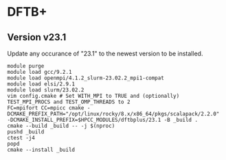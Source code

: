 # DFTB+


## Version v23.1

Update any occurance of "23.1" to the newest version to be installed.
```
module purge
module load gcc/9.2.1
module load openmpi/4.1.2_slurm-23.02.2_mpi1-compat
module load elsi/2.9.1
module load slurm/23.02.2
vim config.cmake # Set WITH_MPI to TRUE and (optionally) TEST_MPI_PROCS and TEST_OMP_THREADS to 2
FC=mpifort CC=mpicc cmake -DCMAKE_PREFIX_PATH="/opt/linux/rocky/8.x/x86_64/pkgs/scalapack/2.2.0" -DCMAKE_INSTALL_PREFIX=$HPCC_MODULES/dftbplus/23.1 -B _build .
cmake --build _build -- -j $(nproc)
pushd _build
ctest -j4
popd
cmake --install _build
```
